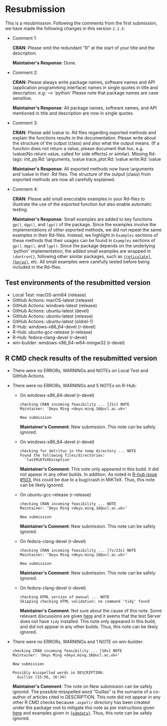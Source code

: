 # Resubmission
This is a resubmission. Following the comments from the first submission, we have made the following changes in this version `2.1.5`:

- Comment 1:

  **CRAN**: Please omit the redundant "R" at the start of your title and the description.

  **Maintainer's Response**: Done.

- Comment 2:


  **CRAN**: Please always write package names, software names and API (application programming interface) names in single quotes in title and description. e.g: --> 'python' Please note that package names are case sensitive.
  
  **Maintainer's Response**: All package names, software names, and API mentioned in title and description are now in single quotes. 

- Comment 3:

  **CRAN**: Please add \value to .Rd files regarding exported methods and explain the functions results in the documentation. Please write about the structure of the output (class) and also what the output means. (If a function does not return a value, please document that too, e.g. \value{No return value, called for side effects} or similar). 
Missing Rd-tags:
init_py.Rd: \arguments,  \value
trace_plot.Rd: \value
write.Rd: \value
  
  **Maintainer's Response**: All exported methods now have \arguments and \value in their .Rd files. The structure of the output (class) from exported methods are now all carefully explained.

- Comment 4:

  
  **CRAN**: Please add small executable examples in your Rd-files to illustrate the use of the exported function but also enable automatic testing.
  
  **Maintainer's Response**: Small examples are added to key functions `gp()`, `dgp()`, and `lgp()` of the package. Since the examples involve the implementations of other exported methods, we did not repeat the same examples in their Rd-files. Instead, we highlight in `Examples` sections of these methods that their usages can be found in `Examples` sections of `gp()`, `dgp()`, and `lgp()`. Since the package depends on the underlying 'python' implementation, the added small examples are wrapped in `\dontrun{}`, following other similar packages, such as [`{reticulate}`](https://github.com/rstudio/reticulate), [`{keras}`](https://github.com/rstudio/keras), etc. All small examples were carefully tested before being included in the Rd-files. 
  

## Test environments of the resubmitted version

- Local Test: macOS-arm64 (release)
- GitHub Actions: macOS-latest (release)
- GitHub Actions: windows-latest (release)
- GitHub Actions: ubuntu-latest (devel)
- GitHub Actions: ubuntu-latest (release)
- GitHub Actions: ubuntu-latest (oldrel-1)
- R-Hub: windows-x86_64-devel (r-devel)
- R-Hub: ubuntu-gcc-release (r-release)
- R-Hub: fedora-clang-devel (r-devel)
- win-builder: windows-x86_64-w64-mingw32 (r-devel)

## R CMD check results of the resubmitted version

- There were no ERRORs, WARNINGs and NOTEs on Local Test and GitHub Actions.

- There were no ERRORs, WARNINGs and 5 NOTEs on R-Hub:

    - On windows-x86_64-devel (r-devel)
        
        ```
        checking CRAN incoming feasibility ... [21s] NOTE
        Maintainer: 'Deyu Ming <deyu.ming.16@ucl.ac.uk>'

        New submission
        ```

        **Maintainer's Comment**: New submission. This note can be safely ignored.

    - On windows-x86_64-devel (r-devel)
    
        ```
        checking for detritus in the temp directory ... NOTE
        Found the following files/directories:
          'lastMiKTeXException'
        ```

        **Maintainer's Comment**: This note only appeared in this build. It did not appear in any other builds. In addition, As noted in [R-hub issue #503](https://github.com/r-hub/rhub/issues/503), this could be due to a bug/crash in MiKTeX. Thus, this note can be likely ignored.

    - On ubuntu-gcc-release (r-release)
        
        ```
        checking CRAN incoming feasibility ... NOTE
        Maintainer: ‘Deyu Ming <deyu.ming.16@ucl.ac.uk>’

        New submission
        ```

        **Maintainer's Comment**: New submission. This note can be safely ignored.

    - On fedora-clang-devel (r-devel)
        
        ```
        checking CRAN incoming feasibility ... [7s/23s] NOTE
        Maintainer: ‘Deyu Ming <deyu.ming.16@ucl.ac.uk>’

        New submission
        ```

        **Maintainer's Comment**: New submission. This note can be safely ignored.

    - On fedora-clang-devel (r-devel)
             
        ```
        checking HTML version of manual ... NOTE
        Skipping checking HTML validation: no command 'tidy' found
        ```
            
        **Maintainer's Comment**: Not sure about the cause of this note. Some relevant discussions are given [here](https://groups.google.com/g/r-sig-mac/c/7u_ivEj4zhM) and it seems that the test Server does not have `tidy` installed. This note only appeared in this build, and did not appear in any other builds. Thus, this note can be likely ignored.

- There were no ERRORs, WARNINGs and 1 NOTE on win-builder:
        
    ```
    checking CRAN incoming feasibility ... [10s] NOTE
    Maintainer: 'Deyu Ming <deyu.ming.16@ucl.ac.uk>'

    New submission

    Possibly misspelled words in DESCRIPTION:
      Guillas (15:56, 16:34)
    ```

    **Maintainer's Comment**: The note on New submission can be safely ignored. The possible misspelled word "Guillas" is the surname of a co-author of articles cited in DESCRIPTION. This note did not appear in any other R CMD checks because `.aspell/` directory has been created under the package root to mitigate this note as per instructions given [here](http://dirk.eddelbuettel.com/blog/2017/08/10/#008_aspell_cran_incoming) and examples given in [`{edmdata}`](https://github.com/tmsalab/edmdata). Thus, this note can be safely ignored.
